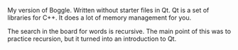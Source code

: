 My version of Boggle.  Written without starter files in Qt.  Qt is a set of libraries for
C++.  It does a lot of memory management for you.

The search in the board for words is recursive.  The main point of this was to practice 
recursion, but it turned into an introduction to Qt.
